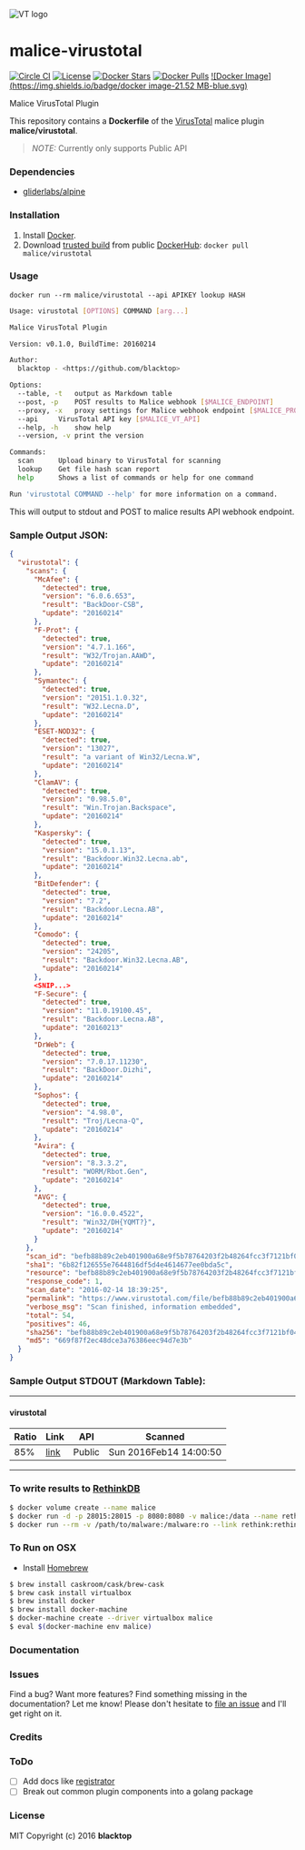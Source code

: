 ![VT logo](https://raw.githubusercontent.com/maliceio/malice-virustotal/master/logo.png)

malice-virustotal
=================

[![Circle CI](https://circleci.com/gh/maliceio/malice-virustotal.png?style=shield)](https://circleci.com/gh/maliceio/malice-virustotal) [![License](http://img.shields.io/:license-mit-blue.svg)](http://doge.mit-license.org) [![Docker Stars](https://img.shields.io/docker/stars/malice/virustotal.svg)](https://hub.docker.com/r/malice/virustotal/) [![Docker Pulls](https://img.shields.io/docker/pulls/malice/virustotal.svg)](https://hub.docker.com/r/malice/virustotal/) [![Docker Image](https://img.shields.io/badge/docker image-21.52 MB-blue.svg)](https://hub.docker.com/r/malice/virustotal/)

Malice VirusTotal Plugin

This repository contains a **Dockerfile** of the [VirusTotal](https://virustotal.com) malice plugin **malice/virustotal**.

> *NOTE:* Currently only supports Public API

### Dependencies

-	[gliderlabs/alpine](https://index.docker.io/_/gliderlabs/alpine/)

### Installation

1.	Install [Docker](https://www.docker.io/).
2.	Download [trusted build](https://hub.docker.com/r/malice/virustotal/) from public [DockerHub](https://hub.docker.com): `docker pull malice/virustotal`

### Usage

```
docker run --rm malice/virustotal --api APIKEY lookup HASH
```

```bash
Usage: virustotal [OPTIONS] COMMAND [arg...]

Malice VirusTotal Plugin

Version: v0.1.0, BuildTime: 20160214

Author:
  blacktop - <https://github.com/blacktop>

Options:
  --table, -t	output as Markdown table
  --post, -p	POST results to Malice webhook [$MALICE_ENDPOINT]
  --proxy, -x	proxy settings for Malice webhook endpoint [$MALICE_PROXY]
  --api 	VirusTotal API key [$MALICE_VT_API]
  --help, -h	show help
  --version, -v	print the version

Commands:
  scan		Upload binary to VirusTotal for scanning
  lookup	Get file hash scan report
  help		Shows a list of commands or help for one command

Run 'virustotal COMMAND --help' for more information on a command.
```

This will output to stdout and POST to malice results API webhook endpoint.

### Sample Output JSON:

```json
{
  "virustotal": {
    "scans": {
      "McAfee": {
        "detected": true,
        "version": "6.0.6.653",
        "result": "BackDoor-CSB",
        "update": "20160214"
      },
      "F-Prot": {
        "detected": true,
        "version": "4.7.1.166",
        "result": "W32/Trojan.AAWD",
        "update": "20160214"
      },
      "Symantec": {
        "detected": true,
        "version": "20151.1.0.32",
        "result": "W32.Lecna.D",
        "update": "20160214"
      },
      "ESET-NOD32": {
        "detected": true,
        "version": "13027",
        "result": "a variant of Win32/Lecna.W",
        "update": "20160214"
      },
      "ClamAV": {
        "detected": true,
        "version": "0.98.5.0",
        "result": "Win.Trojan.Backspace",
        "update": "20160214"
      },
      "Kaspersky": {
        "detected": true,
        "version": "15.0.1.13",
        "result": "Backdoor.Win32.Lecna.ab",
        "update": "20160214"
      },
      "BitDefender": {
        "detected": true,
        "version": "7.2",
        "result": "Backdoor.Lecna.AB",
        "update": "20160214"
      },
      "Comodo": {
        "detected": true,
        "version": "24205",
        "result": "Backdoor.Win32.Lecna.AB",
        "update": "20160214"
      },
      <SNIP...>
      "F-Secure": {
        "detected": true,
        "version": "11.0.19100.45",
        "result": "Backdoor.Lecna.AB",
        "update": "20160213"
      },
      "DrWeb": {
        "detected": true,
        "version": "7.0.17.11230",
        "result": "BackDoor.Dizhi",
        "update": "20160214"
      },
      "Sophos": {
        "detected": true,
        "version": "4.98.0",
        "result": "Troj/Lecna-Q",
        "update": "20160214"
      },
      "Avira": {
        "detected": true,
        "version": "8.3.3.2",
        "result": "WORM/Rbot.Gen",
        "update": "20160214"
      },
      "AVG": {
        "detected": true,
        "version": "16.0.0.4522",
        "result": "Win32/DH{YQMT?}",
        "update": "20160214"
      }
    },
    "scan_id": "befb88b89c2eb401900a68e9f5b78764203f2b48264fcc3f7121bf04a57fd408-1455475165",
    "sha1": "6b82f126555e7644816df5d4e4614677ee0bda5c",
    "resource": "befb88b89c2eb401900a68e9f5b78764203f2b48264fcc3f7121bf04a57fd408",
    "response_code": 1,
    "scan_date": "2016-02-14 18:39:25",
    "permalink": "https://www.virustotal.com/file/befb88b89c2eb401900a68e9f5b78764203f2b48264fcc3f7121bf04a57fd408/analysis/1455475165/",
    "verbose_msg": "Scan finished, information embedded",
    "total": 54,
    "positives": 46,
    "sha256": "befb88b89c2eb401900a68e9f5b78764203f2b48264fcc3f7121bf04a57fd408",
    "md5": "669f87f2ec48dce3a76386eec94d7e3b"
  }
}
```

### Sample Output STDOUT (Markdown Table):

---

#### virustotal

| Ratio | Link                          | API    | Scanned                |
|-------|-------------------------------|--------|------------------------|
| 85%   | [link](http://bit.ly/1ThieJ6) | Public | Sun 2016Feb14 14:00:50 |

---

### To write results to [RethinkDB](https://rethinkdb.com)

```bash
$ docker volume create --name malice
$ docker run -d -p 28015:28015 -p 8080:8080 -v malice:/data --name rethink rethinkdb
$ docker run --rm -v /path/to/malware:/malware:ro --link rethink:rethink malice/virustotal --api APIKEY lookup HASH
```

### To Run on OSX

-	Install [Homebrew](http://brew.sh)

```bash
$ brew install caskroom/cask/brew-cask
$ brew cask install virtualbox
$ brew install docker
$ brew install docker-machine
$ docker-machine create --driver virtualbox malice
$ eval $(docker-machine env malice)
```

### Documentation

### Issues

Find a bug? Want more features? Find something missing in the documentation? Let me know! Please don't hesitate to [file an issue](https://github.com/maliceio/malice-av/issues/new) and I'll get right on it.

### Credits

### ToDo

-	[ ] Add docs like [registrator](http://gliderlabs.com/registrator/latest/#getting-registrator)
-	[ ] Break out common plugin components into a golang package

### License

MIT Copyright (c) 2016 **blacktop**
